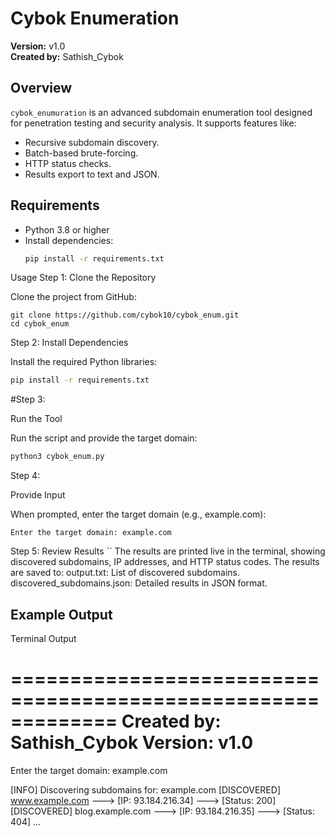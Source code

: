 # Cybok Enumeration

**Version:** v1.0  
**Created by:** Sathish_Cybok

## Overview
`cybok_enumuration` is an advanced subdomain enumeration tool designed for penetration testing and security analysis. It supports features like:
- Recursive subdomain discovery.
- Batch-based brute-forcing.
- HTTP status checks.
- Results export to text and JSON.

## Requirements
- Python 3.8 or higher
- Install dependencies:  
  ```bash
  pip install -r requirements.txt

Usage
Step 1: Clone the Repository

Clone the project from GitHub:
```
git clone https://github.com/cybok10/cybok_enum.git
cd cybok_enum
```
Step 2: Install Dependencies

Install the required Python libraries:
```bash
pip install -r requirements.txt
```
#Step 3: 

Run the Tool

Run the script and provide the target domain:
```bash
python3 cybok_enum.py
```
Step 4: 

Provide Input

When prompted, enter the target domain (e.g., example.com):
```
Enter the target domain: example.com
```
Step 5: Review Results
``
    The results are printed live in the terminal, showing discovered subdomains, IP addresses, and HTTP status codes.
    The results are saved to:
        output.txt: List of discovered subdomains.
        discovered_subdomains.json: Detailed results in JSON format.


## Example Output
Terminal Output

=============================================================
Created by: Sathish_Cybok
Version: v1.0
=============================================================
Enter the target domain: example.com

[INFO] Discovering subdomains for: example.com
[DISCOVERED] www.example.com ---> [IP: 93.184.216.34] ---> [Status: 200]
[DISCOVERED] blog.example.com ---> [IP: 93.184.216.35] ---> [Status: 404]
...
